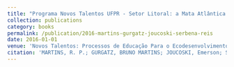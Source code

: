 ```yaml
---
title: "Programa Novos Talentos UFPR - Setor Litoral: a Mata Atlântica como Tema Gerador no Ensino de Ciências e o Ecodesenvolvimento no Litoral do Paraná"
collection: publications
category: books
permalink: /publication/2016-martins-gurgatz-joucoski-serbena-reis
date: 2016-01-01
venue: 'Novos Talentos: Processos de Educação Para o Ecodesenvolvimento'
citation: 'MARTINS, R. P.; GURGATZ, BRUNO MARTINS; JOUCOSKI, Emerson; SERBENA, A. L.; REIS, R. A. Programa Novos Talentos UFPR - Setor Litoral: a Mata Atlântica como Tema Gerador no Ensino de Ciências e o Ecodesenvolvimento no Litoral do Paraná. In: Cristiane Mansur de Moraes Souza; Carlos Alberto Cioce Sampaio; Alan Ripoll Alves; Liliane Cristine Schlemer Alcântara. (Org.). Novos Talentos: Processos de Educação Para o Ecodesenvolvimento, v. 1, p. 105-121, 2016.'
---
```


